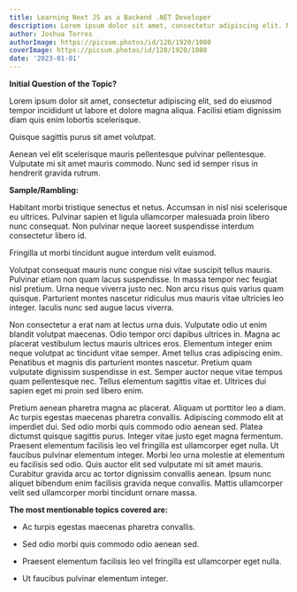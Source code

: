 ```yaml
---
title: Learning Next JS as a Backend .NET Developer
description: Lorem ipsum dolor sit amet, consectetur adipiscing elit. Nam egestas congue ultrices.
author: Joshua Torres
authorImage: https://picsum.photos/id/120/1920/1080
coverImage: https://picsum.photos/id/120/1920/1080
date: '2023-01-01'
---
```


**Initial Question of the Topic?**

Lorem ipsum dolor sit amet, consectetur adipiscing elit, sed do eiusmod tempor incididunt ut labore et dolore magna aliqua. Facilisi etiam dignissim diam quis enim lobortis scelerisque.

Quisque sagittis purus sit amet volutpat.

Aenean vel elit scelerisque mauris pellentesque pulvinar pellentesque. Vulputate mi sit amet mauris commodo. Nunc sed id semper risus in hendrerit gravida rutrum.

**Sample/Rambling:**

Habitant morbi tristique senectus et netus. Accumsan in nisl nisi scelerisque eu ultrices. Pulvinar sapien et ligula ullamcorper malesuada proin libero nunc consequat. Non pulvinar neque laoreet suspendisse interdum consectetur libero id.

Fringilla ut morbi tincidunt augue interdum velit euismod.

Volutpat consequat mauris nunc congue nisi vitae suscipit tellus mauris. Pulvinar etiam non quam lacus suspendisse. In massa tempor nec feugiat nisl pretium. Urna neque viverra justo nec. Non arcu risus quis varius quam quisque. Parturient montes nascetur ridiculus mus mauris vitae ultricies leo integer. Iaculis nunc sed augue lacus viverra.

Non consectetur a erat nam at lectus urna duis. Vulputate odio ut enim blandit volutpat maecenas. Odio tempor orci dapibus ultrices in. Magna ac placerat vestibulum lectus mauris ultrices eros. Elementum integer enim neque volutpat ac tincidunt vitae semper. Amet tellus cras adipiscing enim. Penatibus et magnis dis parturient montes nascetur. Pretium quam vulputate dignissim suspendisse in est. Semper auctor neque vitae tempus quam pellentesque nec. Tellus elementum sagittis vitae et. Ultrices dui sapien eget mi proin sed libero enim.

Pretium aenean pharetra magna ac placerat. Aliquam ut porttitor leo a diam. Ac turpis egestas maecenas pharetra convallis. Adipiscing commodo elit at imperdiet dui. Sed odio morbi quis commodo odio aenean sed. Platea dictumst quisque sagittis purus. Integer vitae justo eget magna fermentum. Praesent elementum facilisis leo vel fringilla est ullamcorper eget nulla. Ut faucibus pulvinar elementum integer. Morbi leo urna molestie at elementum eu facilisis sed odio. Quis auctor elit sed vulputate mi sit amet mauris. Curabitur gravida arcu ac tortor dignissim convallis aenean. Ipsum nunc aliquet bibendum enim facilisis gravida neque convallis. Mattis ullamcorper velit sed ullamcorper morbi tincidunt ornare massa.

**The most mentionable topics covered are:**

- Ac turpis egestas maecenas pharetra convallis.

- Sed odio morbi quis commodo odio aenean sed.

- Praesent elementum facilisis leo vel fringilla est ullamcorper eget nulla.

- Ut faucibus pulvinar elementum integer.
